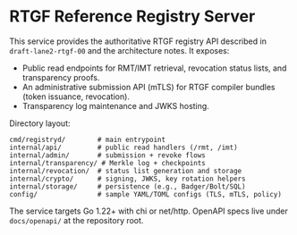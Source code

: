 # RTGF Reference Registry Server

This service provides the authoritative RTGF registry API described in `draft-lane2-rtgf-00` and the architecture notes. It exposes:

- Public read endpoints for RMT/IMT retrieval, revocation status lists, and transparency proofs.
- An administrative submission API (mTLS) for RTGF compiler bundles (token issuance, revocation).
- Transparency log maintenance and JWKS hosting.

Directory layout:
```
cmd/registryd/        # main entrypoint
internal/api/         # public read handlers (/rmt, /imt)
internal/admin/       # submission + revoke flows
internal/transparency/ # Merkle log + checkpoints
internal/revocation/  # status list generation and storage
internal/crypto/      # signing, JWKS, key rotation helpers
internal/storage/     # persistence (e.g., Badger/Bolt/SQL)
config/               # sample YAML/TOML configs (TLS, mTLS, policy)
```

The service targets Go 1.22+ with chi or net/http. OpenAPI specs live under `docs/openapi/` at the repository root.
